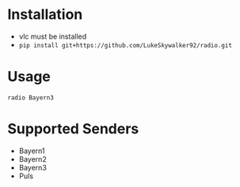# Installation

- vlc must be installed
- `pip install git+https://github.com/LukeSkywalker92/radio.git`

# Usage

`radio Bayern3`

# Supported Senders
- Bayern1
- Bayern2
- Bayern3
- Puls